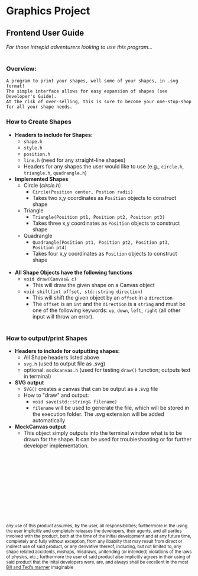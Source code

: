 # Graphics Project

## Frontend User Guide
*For those intrepid adventurers looking to use this program...*<br></br>

### Overview:
    A program to print your shapes, well some of your shapes, in .svg format! 
    The simple interface allows for easy expansion of shapes (see Developer's Guide).
    At the risk of over-selling, this is sure to become your one-stop-shop for all your shape needs.

### How to Create Shapes
- **Headers to include for Shapes:**
    - `shape.h`
    - `style.h`
    - `position.h`
    - `line.h` (need for any straight-line shapes)
    - Headers for any shapes the user would like to use (e.g., `circle.h`, `triangle.h`, `quadrangle.h`)
- **Implemented Shapes** 
    - Circle (_circle.h_)
        - `Circle(Position center, Postion radii)`
        - Takes two x,y coordinates as `Position` objects to construct shape
    - Triangle
        - `Triangle(Position pt1, Position pt2, Position pt3)`
        - Takes three x,y coordinates as `Position` objects to construct shape
    - Quadrangle
        - `Quadrangle(Position pt1, Position pt2, Position pt3, Position pt4)`
        - Takes four x,y coordinates as `Position` objects to construct shape<br></br>
- **All Shape Objects have the following functions**
    - `void draw(Canvas& c)`
        - This will draw the given shape on a Canvas object
    - `void shift(int offset, std::string direction)`
        - This will shift the given object by an `offset` in a `direction`
        - The `offset` is an `int` and the `direction` is a `string` and must be one of the 
        following keywords: `up`, `down`, `left`, `right` (all other input will throw an error).<br></br>
### How to output/print Shapes
- **Headers to include for outputting shapes:**
    - All Shape headers listed above
    - `svg.h` (used to output file as .svg)
    - optional: `mockcanvas.h` (used for testing `draw()` function; outputs text in terminal)
- **SVG output**
    - `SVG()` creates a canvas that can be output as a .svg file
    - How to "draw" and output:
        - `void save(std::string& filename)`
        - `filename` will be used to generate the file, which will be stored in the execution folder. 
        The .svg extension will be added automatically
- **MockCanvas output**
    - This object simply outputs into the terminal window what is to be drawn for the shape. 
    It can be used for troubleshooting or for further developer implementation.<br></br>

<br></br><br></br><br></br><br></br><br></br>
<sub>any use of this product assumes, by the user, all responsibilities; furthermore in the using 
the user implicitly and completely releases the developers, their agents, and all parties involved 
with the product, both at the time of the initial development and at any future time, completely 
and fully without exception, from any libablity that may result from direct or indirect use of said 
product, or any derivative thereof, including, but not limited to, any shape related accidents, 
mishaps, misdraws, unitending (or intended) violations of the laws of physics, etc.; furthermore 
the user of said product also implicitly agrees in their using of said product that the inital 
developers were, are, and always shall be excellent in the most [Bill and Ted's manner](https://youtu.be/-Dc6Pre77AY) imaginable  
